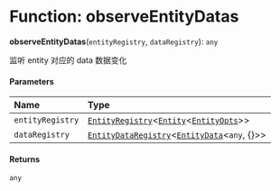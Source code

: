 # Function: observeEntityDatas

**observeEntityDatas**(`entityRegistry`, `dataRegistry`): `any`

监听 entity 对应的 data 数据变化

#### Parameters

| Name | Type |
| :------ | :------ |
| `entityRegistry` | [`EntityRegistry`](/en/auto-docs/playground-react/interfaces/EntityRegistry.md)<[`Entity`](/en/auto-docs/playground-react/classes/Entity-1.md)<[`EntityOpts`](/en/auto-docs/playground-react/interfaces/EntityOpts.md)>> |
| `dataRegistry` | [`EntityDataRegistry`](/en/auto-docs/playground-react/interfaces/EntityDataRegistry.md)<[`EntityData`](/en/auto-docs/playground-react/classes/EntityData.md)<`any`, {}>> |

#### Returns

`any`
